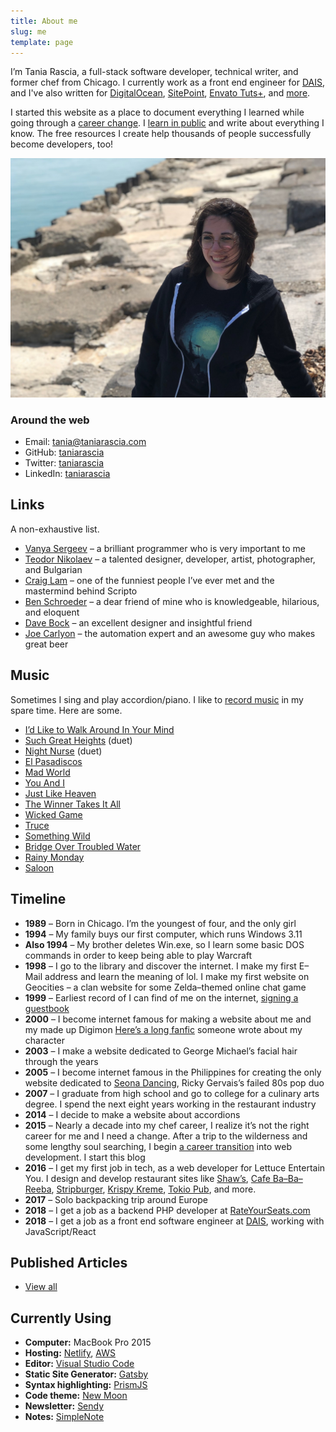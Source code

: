 ```yaml
---
title: About me
slug: me
template: page
---
```


I’m Tania Rascia, a full-stack software developer, technical writer, and former chef from Chicago. I currently work as a front end engineer for [DAIS](https://www.dais.com/), and I've also written for [DigitalOcean](https://www.digitalocean.com/community/users/taniarascia), [SitePoint](https://www.sitepoint.com/author/trascia/), [Envato Tuts+](https://tutsplus.com/authors/tania-rascia), and [more](/publications).

I started this website as a place to document everything I learned while going through a [career change](https://www.taniarascia.com/how-i-made-a-career-change-into-web-development/). I [learn in public](/learn) and write about everything I know. The free resources I create help thousands of people successfully become developers, too!

![Me](../images/taniafull.jpg)

### Around the web

- Email: [tania@taniarascia.com](mailto:tania@taniarascia.com)
- GitHub: [taniarascia](https://github.com/taniarascia)
- Twitter: [taniarascia](https://twitter.com/taniarascia)
- LinkedIn: [taniarascia](https://linkedin.com/in/taniarascia)

## Links

A non-exhaustive list.

- [Vanya Sergeev](https://sergeev.io) – a brilliant programmer who is very important to me
- [Teodor Nikolaev](https://teodor.co/) – a talented designer, developer, artist, photographer, and Bulgarian
- [Craig Lam](http://craiglam.com/) – one of the funniest people I’ve ever met and the mastermind behind Scripto
- [Ben Schroeder](https://benschroeder.com/) – a dear friend of mine who is knowledgeable, hilarious, and eloquent
- [Dave Bock](https://dkbock.com/) – an excellent designer and insightful friend
- [Joe Carlyon](http://qualitytesting.tech/) – the automation expert and an awesome guy who makes great beer

## Music

Sometimes I sing and play accordion/piano. I like to [record music](https://soundcloud.com/ivoryandivory) in my spare time. Here are some.

- [I’d Like to Walk Around In Your Mind](https://soundcloud.com/ivoryandivory/id-like-to-walk-around-in-your-mind)
- [Such Great Heights](https://soundcloud.com/john-termaat/such-great-heights) (duet)
- [Night Nurse](https://soundcloud.com/john-termaat/night-nurse) (duet)
- [El Pasadiscos](https://soundcloud.com/ivoryandivory/el-pasadiscos)
- [Mad World](https://soundcloud.com/ivoryandivory/mad-world)
- [You And I](https://soundcloud.com/ivoryandivory/you-and-i)
- [Just Like Heaven](https://soundcloud.com/ivoryandivory/just-like-heaven)
- [The Winner Takes It All](https://soundcloud.com/ivoryandivory/the-winner-takes-it-all)
- [Wicked Game](https://soundcloud.com/ivoryandivory/wicked-game)
- [Truce](https://soundcloud.com/ivoryandivory/truce)
- [Something Wild](https://soundcloud.com/ivoryandivory/something-wild)
- [Bridge Over Troubled Water](https://soundcloud.com/ivoryandivory/bridge-over-troubled-water)
- [Rainy Monday](https://soundcloud.com/ivoryandivory/rainy-monday)
- [Saloon](https://soundcloud.com/ivoryandivory/saloon)

## Timeline

- **1989** – Born in Chicago. I’m the youngest of four, and the only girl
- **1994** – My family buys our first computer, which runs Windows 3.11
- **Also 1994** – My brother deletes Win.exe, so I learn some basic DOS commands in order to keep being able to play Warcraft
- **1998** – I go to the library and discover the internet. I make my first E–Mail address and learn the meaning of lol. I make my first website on Geocities – a clan website for some Zelda–themed online chat game
- **1999** – Earliest record of I can find of me on the internet, [signing a guestbook](http://stinkybear.net/spos/archived/misc/baddyguestbook.html)
- **2000** – I become internet famous for making a website about me and my made up Digimon [Here’s a long fanfic](http://www.oocities.org/yacutimon/digimon_dragons.html) someone wrote about my character
- **2003** – I make a website dedicated to George Michael’s facial hair through the years
- **2005** – I become internet famous in the Philippines for creating the only website dedicated to [Seona Dancing](https://web.archive.org/web/20060423181337/http://www.seonadancing.com:80/), Ricky Gervais’s failed 80s pop duo
- **2007** – I graduate from high school and go to college for a culinary arts degree. I spend the next eight years working in the restaurant industry
- **2014** – I decide to make a website about accordions
- **2015** – Nearly a decade into my chef career, I realize it’s not the right career for me and I need a change. After a trip to the wilderness and some lengthy soul searching, I begin [a career transition](/how-i-made-a-career-change-into-web-development/) into web development. I start this blog
- **2016** – I get my first job in tech, as a web developer for Lettuce Entertain You. I design and develop restaurant sites like [Shaw’s](http://shawscrabhouse.com/), [Cafe Ba–Ba–Reeba](http://cafebabareeba.com/), [Stripburger](http://stripburger.com/), [Krispy Kreme](http://krispykremepacificnw.com/), [Tokio Pub](http://tokiopub.com/), and more.
- **2017** – Solo backpacking trip around Europe
- **2018** – I get a job as a backend PHP developer at [RateYourSeats.com](https://www.rateyourseats.com/)
- **2018** – I get a job as a front end software engineer at [DAIS](https://www.dais.com/), working with JavaScript/React

## Published Articles

- [View all](/publications)

## Currently Using

- **Computer:** MacBook Pro 2015
- **Hosting:** [Netlify](https://netlify.com), [AWS](https://aws.amazon.com)
- **Editor:** [Visual Studio Code](https://code.visualstudio.com/)
- **Static Site Generator:** [Gatsby](https://gatsbyjs.org)
- **Syntax highlighting:** [PrismJS](http://prismjs.com/)
- **Code theme:** [New Moon](https://taniarascia.github.io/new-moon)
- **Newsletter:** [Sendy](https://sendy.co)
- **Notes:** [SimpleNote](https://simplenote.com/)
